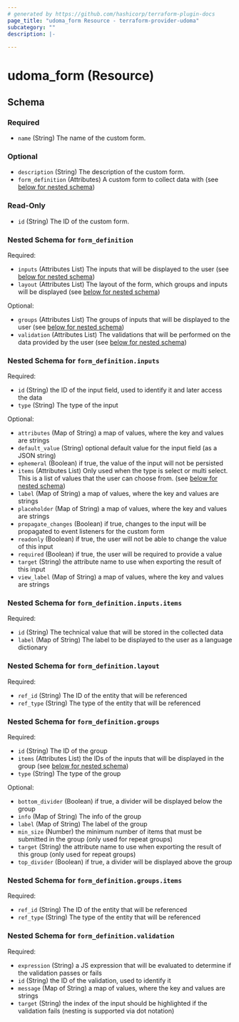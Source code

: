 ```yaml
---
# generated by https://github.com/hashicorp/terraform-plugin-docs
page_title: "udoma_form Resource - terraform-provider-udoma"
subcategory: ""
description: |-
  
---
```


# udoma_form (Resource)





<!-- schema generated by tfplugindocs -->
## Schema

### Required

- `name` (String) The name of the custom form.

### Optional

- `description` (String) The description of the custom form.
- `form_definition` (Attributes) A custom form to collect data with (see [below for nested schema](#nestedatt--form_definition))

### Read-Only

- `id` (String) The ID of the custom form.

<a id="nestedatt--form_definition"></a>
### Nested Schema for `form_definition`

Required:

- `inputs` (Attributes List) The inputs that will be displayed to the user (see [below for nested schema](#nestedatt--form_definition--inputs))
- `layout` (Attributes List) The layout of the form, which groups and inputs will be displayed (see [below for nested schema](#nestedatt--form_definition--layout))

Optional:

- `groups` (Attributes List) The groups of inputs that will be displayed to the user (see [below for nested schema](#nestedatt--form_definition--groups))
- `validation` (Attributes List) The validations that will be performed on the data provided by the user (see [below for nested schema](#nestedatt--form_definition--validation))

<a id="nestedatt--form_definition--inputs"></a>
### Nested Schema for `form_definition.inputs`

Required:

- `id` (String) the ID of the input field, used to identify it and later access the data
- `type` (String) The type of the input

Optional:

- `attributes` (Map of String) a map of values, where the key and values are strings
- `default_value` (String) optional default value for the input field (as a JSON string)
- `ephemeral` (Boolean) if true, the value of the input will not be persisted
- `items` (Attributes List) Only used when the type is select or multi select. This is a list of values that the user can choose from. (see [below for nested schema](#nestedatt--form_definition--inputs--items))
- `label` (Map of String) a map of values, where the key and values are strings
- `placeholder` (Map of String) a map of values, where the key and values are strings
- `propagate_changes` (Boolean) if true, changes to the input will be propagated to event listeners for the custom form
- `readonly` (Boolean) if true, the user will not be able to change the value of this input
- `required` (Boolean) if true, the user will be required to provide a value
- `target` (String) the attribute name to use when exporting the result of this input
- `view_label` (Map of String) a map of values, where the key and values are strings

<a id="nestedatt--form_definition--inputs--items"></a>
### Nested Schema for `form_definition.inputs.items`

Required:

- `id` (String) The technical value that will be stored in the collected data
- `label` (Map of String) The label to be displayed to the user as a language dictionary



<a id="nestedatt--form_definition--layout"></a>
### Nested Schema for `form_definition.layout`

Required:

- `ref_id` (String) The ID of the entity that will be referenced
- `ref_type` (String) The type of the entity that will be referenced


<a id="nestedatt--form_definition--groups"></a>
### Nested Schema for `form_definition.groups`

Required:

- `id` (String) The ID of the group
- `items` (Attributes List) the IDs of the inputs that will be displayed in the group (see [below for nested schema](#nestedatt--form_definition--groups--items))
- `type` (String) The type of the group

Optional:

- `bottom_divider` (Boolean) if true, a divider will be displayed below the group
- `info` (Map of String) The info of the group
- `label` (Map of String) The label of the group
- `min_size` (Number) the minimum number of items that must be submitted in the group (only used for repeat groups)
- `target` (String) the attribute name to use when exporting the result of this group (only used for repeat groups)
- `top_divider` (Boolean) if true, a divider will be displayed above the group

<a id="nestedatt--form_definition--groups--items"></a>
### Nested Schema for `form_definition.groups.items`

Required:

- `ref_id` (String) The ID of the entity that will be referenced
- `ref_type` (String) The type of the entity that will be referenced



<a id="nestedatt--form_definition--validation"></a>
### Nested Schema for `form_definition.validation`

Required:

- `expression` (String) a JS expression that will be evaluated to determine if the validation passes or fails
- `id` (String) the ID of the validation, used to identify it
- `message` (Map of String) a map of values, where the key and values are strings
- `target` (String) the index of the input should be highlighted if the validation fails (nesting is supported via dot notation)
